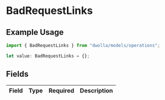 # BadRequestLinks

## Example Usage

```typescript
import { BadRequestLinks } from "dwolla/models/operations";

let value: BadRequestLinks = {};
```

## Fields

| Field       | Type        | Required    | Description |
| ----------- | ----------- | ----------- | ----------- |